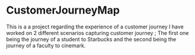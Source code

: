 # CustomerJourneyMap
This is a a project regarding the experience of a customer journey
I have worked on 2 different scenarios capturing customer journey ; The first one being the journey of a student to Starbucks and the second being the journey of a faculty to cinemark.
